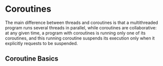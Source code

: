 # Coroutines #

The main difference between threads and coroutines is that a multithreaded program runs several threads in parallel, while coroutines are collaborative: at any given time, a program with coroutines is running only one of its coroutines, and this running coroutine suspends its execution only when it explicitly requests to be suspended.

## Coroutine Basics ##

